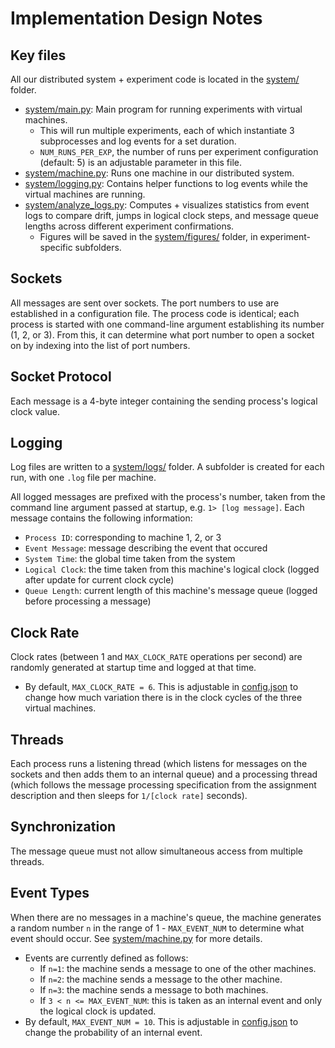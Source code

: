# Implementation Design Notes

## Key files

All our distributed system + experiment code is located in the [system/](../system/) folder.

- [system/main.py](../system/main.py): Main program for running experiments with virtual machines.
  - This will run multiple experiments, each of which instantiate 3 subprocesses and log events for a set duration.
  - `NUM_RUNS_PER_EXP`, the number of runs per experiment configuration (default: 5) is an adjustable parameter in this file.
- [system/machine.py](../system/machine.py): Runs one machine in our distributed system.
- [system/logging.py](../system/logger.py): Contains helper functions to log events while the virtual machines are running.
- [system/analyze_logs.py](../system/analyze_logs.py): Computes + visualizes statistics from event logs to compare drift, jumps in logical clock steps, and message queue lengths across different experiment confirmations.
  - Figures will be saved in the [system/figures/](../system/figures/) folder, in experiment-specific subfolders.

## Sockets

All messages are sent over sockets. The port numbers to use are established in a configuration file. The process code is identical; each process is started with one command-line argument establishing its number (1, 2, or 3). From this, it can determine what port number to open a socket on by indexing into the list of port numbers.

## Socket Protocol

Each message is a 4-byte integer containing the sending process's logical clock value.

## Logging

Log files are written to a [system/logs/](../system/logs/) folder. A subfolder is created for each run, with one `.log` file per machine.

All logged messages are prefixed with the process's number, taken from the command line argument passed at startup, e.g. `1> [log message]`. Each message contains the following information:

- `Process ID`: corresponding to machine 1, 2, or 3
- `Event Message`: message describing the event that occured
- `System Time`: the global time taken from the system
- `Logical Clock`: the time taken from this machine's logical clock (logged after update for current clock cycle)
- `Queue Length`: current length of this machine's message queue (logged before processing a message)

## Clock Rate

Clock rates (between 1 and `MAX_CLOCK_RATE` operations per second) are randomly generated at startup time and logged at that time.

- By default, `MAX_CLOCK_RATE = 6`. This is adjustable in [config.json](../config.json) to change how much variation there is in the clock cycles of the three virtual machines.

## Threads

Each process runs a listening thread (which listens for messages on the sockets and then adds them to an internal queue) and a processing thread (which follows the message processing specification from the assignment description and then sleeps for `1/[clock rate]` seconds).

## Synchronization

The message queue must not allow simultaneous access from multiple threads.

## Event Types

When there are no messages in a machine's queue, the machine generates a random number `n` in the range of 1 - `MAX_EVENT_NUM` to determine what event should occur. See [system/machine.py](../system/machine.py) for more details.

- Events are currently defined as follows:
  - If `n=1`: the machine sends a message to one of the other machines.
  - If `n=2`: the machine sends a message to the other machine.
  - If `n=3`: the machine sends a message to both machines.
  - If `3 < n <= MAX_EVENT_NUM`: this is taken as an internal event and only the logical clock is updated.
- By default, `MAX_EVENT_NUM = 10`. This is adjustable in [config.json](../config.json) to change the probability of an internal event.
